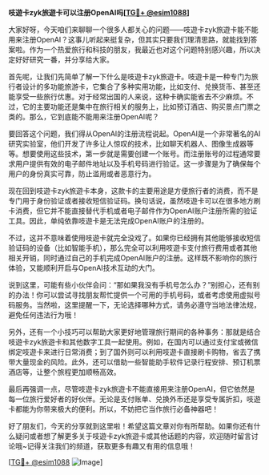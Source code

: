 **吱遊卡zyk旅遊卡可以注册OpenAI吗[[TG💪+ @esim1088](https://t.me/s/esim1088)]**

大家好呀，今天咱们来聊聊一个很多人都关心的问题——吱遊卡zyk旅遊卡能不能用来注册OpenAI？这事儿听起来挺复杂，但其实只要我们理清思路，就能找到答案啦。作为一个热爱旅行和科技的朋友，我最近也对这个问题特别感兴趣，所以决定好好研究一番，并分享给大家。

首先呢，让我们先简单了解一下什么是吱遊卡zyk旅遊卡。吱遊卡是一种专门为旅行者设计的多功能旅游卡，它集合了多种实用功能，比如支付、兑换货币、甚至还能享受一些旅行优惠。对于经常出国的人来说，这种卡确实能省去不少麻烦。不过，它的主要功能还是集中在旅行相关的服务上，比如预订酒店、购买景点门票之类的。那么，它到底能不能用来注册OpenAI呢？

要回答这个问题，我们得从OpenAI的注册流程说起。OpenAI是一个非常著名的AI研究实验室，他们开发了许多让人惊叹的技术，比如聊天机器人、图像生成器等等。想要使用这些技术，第一步就是需要创建一个账号。而注册账号的过程通常要求用户提供有效的电子邮件地址以及手机号码进行验证。这一步骤是为了确保每个用户的身份真实可靠，防止滥用或者恶意行为。

现在回到吱遊卡zyk旅遊卡本身，这款卡的主要用途是方便旅行者的消费，而不是专门用于身份验证或者接收短信验证码。换句话说，虽然吱遊卡可以在很多地方刷卡消费，但它并不能直接替代手机或者电子邮件作为OpenAI账户注册所需的验证工具。因此，单纯依靠吱遊卡是无法完成OpenAI账户的注册的。

不过，这并不意味着使用吱遊卡就完全没戏了。如果你已经拥有其他能够接收短信验证码的设备（比如智能手机），那么完全可以利用吱遊卡支付旅行费用或者其他相关开销，同时通过自己的手机完成OpenAI账户的注册。这样既不影响你的旅行体验，又能顺利开启与OpenAI技术互动的大门。

说到这里，可能有些小伙伴会问：“那如果我没有手机号怎么办？”别担心，还有别的办法！你可以尝试寻找朋友帮忙提供一个可用的手机号码，或者考虑使用虚拟号码服务。当然啦，这里提醒一下，无论选择哪种方式，请务必遵守当地法律法规，避免任何违法行为哦！

另外，还有一个小技巧可以帮助大家更好地管理旅行期间的各种事务：那就是结合吱遊卡zyk旅遊卡和其他数字工具一起使用。例如，在国内可以通过支付宝或微信绑定吱遊卡来进行日常消费；到了国外则可以利用吱遊卡直接刷卡购物，省去了携带大量现金的风险。此外，还可以借助一些智能助手软件记录行程安排、预订机票酒店等，让整个旅程更加顺畅高效。

最后再强调一点，尽管吱遊卡zyk旅遊卡不能直接用来注册OpenAI，但它依然是每一位旅行爱好者的好伙伴。无论是支付账单、兑换外币还是享受专属折扣，吱遊卡都能为你带来极大的便利。所以，不妨把它当作旅行必备神器吧！

好了朋友们，今天的分享就到这里啦！希望这篇文章对你有所帮助。如果你还有什么疑问或者想了解更多关于吱遊卡zyk旅遊卡或其他话题的内容，欢迎随时留言讨论哦~记得关注我们的频道，获取更多有趣又有用的信息哦！

[[TG💪+ @esim1088](https://t.me/s/esim1088) ![Image](https://i.postimg.cc/4NQfJmqS/Snipaste-2025-05-13-00-14-12.png)]